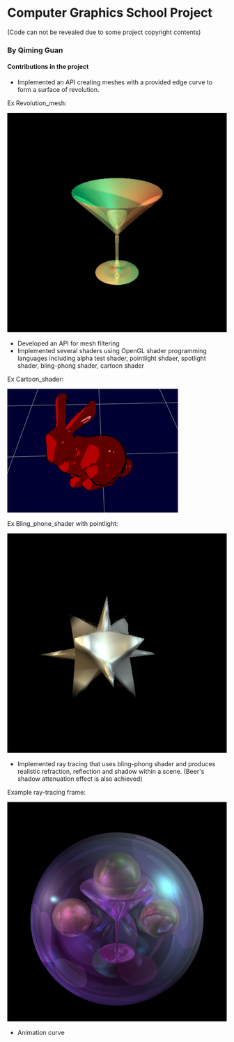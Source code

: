 # Computer Graphics School Project
(Code can not be revealed due to some project copyright contents)
### By Qiming Guan

#### Contributions in the project
  - Implemented an API creating meshes with a provided edge curve to form a surface of revolution.
  
Ex Revolution_mesh:

![Revolution_mesh](revolution_mesh.png)

  - Developed an API for mesh filtering
  - Implemented several shaders using OpenGL shader programming languages including alpha test shader, pointlight shdaer, spotlight shader, bling-phong shader, cartoon shader
  
  Ex Cartoon_shader:
  
  ![Cartoon_shader](cartoon_shader.png)
  
  Ex Bling_phone_shader with pointlight:
  
  ![Bling_phone_shader](bling_phong_shader.png)
  
  - Implemented ray tracing that uses bling-phong shader and produces realistic refraction, reflection and shadow within a scene. (Beer's shadow attenuation effect is also achieved)
  
  Example ray-tracing frame:

  ![Ray-tracing frame](ray_tracing.png)
  - Animation curve
